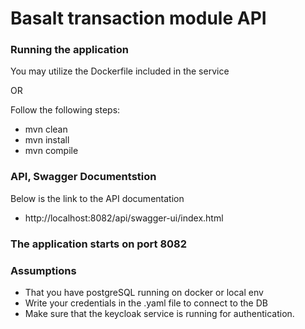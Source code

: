 # Basalt transaction module API

### Running the application

You may utilize the Dockerfile included in the service

OR

Follow the following steps:
* mvn clean 
* mvn install
* mvn compile

### API, Swagger Documentstion
Below is the link to the API documentation
* http://localhost:8082/api/swagger-ui/index.html

### The application starts on port 8082


### Assumptions
* That you have postgreSQL running on docker or local env
* Write your credentials in the .yaml file to connect to the DB
* Make sure that the keycloak service is running for authentication.







